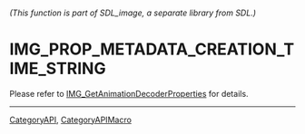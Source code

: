 ###### (This function is part of SDL_image, a separate library from SDL.)
# IMG_PROP_METADATA_CREATION_TIME_STRING

Please refer to [IMG_GetAnimationDecoderProperties](IMG_GetAnimationDecoderProperties) for details.

----
[CategoryAPI](CategoryAPI), [CategoryAPIMacro](CategoryAPIMacro)

